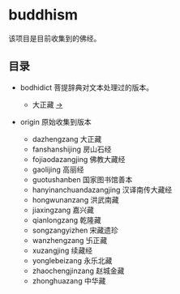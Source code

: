 # buddhism

该项目是目前收集到的佛经。

## 目录

- bodhidict 菩提辞典对文本处理过的版本。

  - 大正藏 [->](README.md)

- origin 原始收集到版本

  - dazhengzang 大正藏
  - fanshanshijing 房山石经
  - fojiaodazangjing 佛教大藏经
  - gaolijing 高丽经
  - guotushanben 国家图书馆善本
  - hanyinanchuandazangjing 汉译南传大藏经
  - hongwunanzang 洪武南藏
  - jiaxingzang 嘉兴藏
  - qianlongzang 乾隆藏
  - songzangyizhen 宋藏遗珍
  - wanzhengzang 卐正藏
  - xuzangjing 续藏经
  - yonglebeizang 永乐北藏
  - zhaochengjinzang 赵城金藏
  - zhonghuazang 中华藏

  